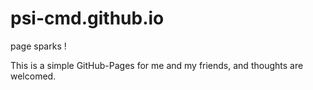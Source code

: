 # psi-cmd.github.io
page sparks !

This is a simple GitHub-Pages for me and my friends, and thoughts are welcomed.

